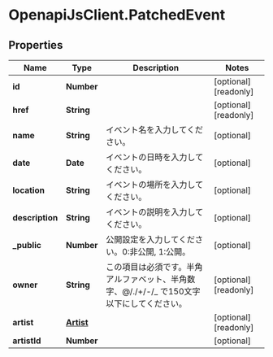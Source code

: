 # OpenapiJsClient.PatchedEvent

## Properties

Name | Type | Description | Notes
------------ | ------------- | ------------- | -------------
**id** | **Number** |  | [optional] [readonly] 
**href** | **String** |  | [optional] [readonly] 
**name** | **String** | イベント名を入力してください。 | [optional] 
**date** | **Date** | イベントの日時を入力してください。 | [optional] 
**location** | **String** | イベントの場所を入力してください。 | [optional] 
**description** | **String** | イベントの説明を入力してください。 | [optional] 
**_public** | **Number** | 公開設定を入力してください。0:非公開, 1:公開。 | [optional] 
**owner** | **String** | この項目は必須です。半角アルファベット、半角数字、@/./+/-/_ で150文字以下にしてください。 | [optional] [readonly] 
**artist** | [**Artist**](Artist.md) |  | [optional] [readonly] 
**artistId** | **Number** |  | [optional] 


